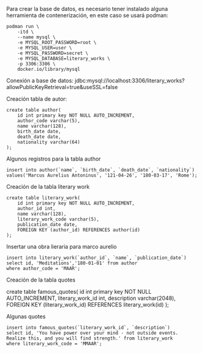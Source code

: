 Para crear la base de datos, es necesario tener instalado alguna herramienta de contenerización, en este caso se usará podman:


```
podman run \
    -itd \
    --name mysql \
    -e MYSQL_ROOT_PASSWORD=root \
    -e MYSQL_USER=user \
    -e MYSQL_PASSWORD=secret \
    -e MYSQL_DATABASE=literary_works \
    -p 3306:3306 \
    docker.io/library/mysql
```

Conexión a base de datos: jdbc:mysql://localhost:3306/literary_works?allowPublicKeyRetrieval=true&useSSL=false

Creación tabla de autor:
```
create table author(
	id int primary key NOT NULL AUTO_INCREMENT,
	author_code varchar(5),
	name varchar(128),
	birth_date date, 
	death_date date,
	nationality varchar(64)
);
```

Algunos registros para la tabla author
```
insert into author(`name`, `birth_date`, `death_date`, `nationality`) values('Marcus Aurelius Antoninus', '121-04-26', '180-03-17', 'Rome');
```

Creación de la tabla literary work
```
create table literary_work(
	id int primary key NOT NULL AUTO_INCREMENT,
	author_id int,
	name varchar(128),
	literary_work_code varchar(5), 
	publication_date date,
	FOREIGN KEY (author_id) REFERENCES author(id)
);
```

Insertar una obra lieraria para marco aurelio

```
insert into literary_work(`author_id`, `name`, `publication_date`) 
select id, 'Meditations','180-01-01' from author
where author_code = 'MAAR';
```

Creación de la tabla quotes

create table famous_quotes(
	id int primary key NOT NULL AUTO_INCREMENT,
	literary_work_id int,
	description varchar(2048),
	FOREIGN KEY (literary_work_id) REFERENCES literary_work(id)
);

Algunas quotes

```
insert into famous_quotes(`literary_work_id`, `description`) 
select id, 'You have power over your mind - not outside events. Realize this, and you will find strength.' from literary_work 
where literary_work_code = 'MMAAR';
```